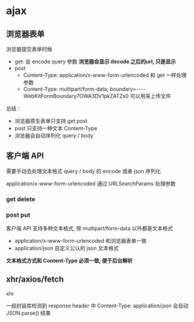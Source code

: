 # ajax

## 浏览器表单

浏览器提交表单时候

- get: 会 encode query 参数 **浏览器会显示 decode 之后的url, 只是显示**
- post
  - Content-Type: application/x-www-form-urlencoded 和 get 一样处理参数
  - Content-Type: multipart/form-data; boundary=----WebKitFormBoundary7OWA3DV1pkZATZs0 可以用来上传文件

总结：

- 浏览器原生表单只支持 get post
- post 只支持一种文本 Content-Type
- 浏览器会自动序列化 query / body

## 客户端 API

需要手动去处理文本格式 query / body 的 encode 或者 json 序列化

application/x-www-form-urlencoded 通过 URLSearchParams 处理参数

### get delete

### post put

客户端 API 支持多种文本格式, 除 multipart/form-data 以外都是文本格式

- application/x-www-form-urlencoded 和浏览器表单一致
- application/json                  自定义公认的 json 文本格式

**文本格式方式和 Content-Type 必须一致, 便于后台解析**

## xhr/axios/fetch

xhr

一般封装库检测到 response header 中 Content-Type: application/json 会自动 JSON.parse() 结果

